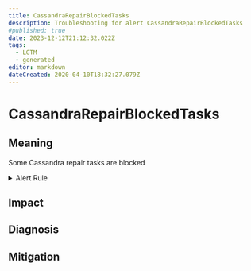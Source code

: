 ```yaml
---
title: CassandraRepairBlockedTasks
description: Troubleshooting for alert CassandraRepairBlockedTasks
#published: true
date: 2023-12-12T21:12:32.022Z
tags: 
  - LGTM
  - generated
editor: markdown
dateCreated: 2020-04-10T18:32:27.079Z
---
```


# CassandraRepairBlockedTasks

## Meaning
[//]: # "Short paragraph that explains what the alert means"
Some Cassandra repair tasks are blocked

<details>
  <summary>Alert Rule</summary>

{{% rule "cassandra/criteo-cassandra-exporter.yml" "CassandraRepairBlockedTasks" %}}

{{% comment %}}

```yaml
alert: CassandraRepairBlockedTasks
expr: cassandra_stats{name="org:apache:cassandra:metrics:threadpools:internal:antientropystage:currentlyblockedtasks:count"} > 0
for: 2m
labels:
    severity: warning
annotations:
    summary: Cassandra repair blocked tasks (instance {{ $labels.instance }})
    description: |-
        Some Cassandra repair tasks are blocked
          VALUE = {{ $value }}
          LABELS = {{ $labels }}
    runbook: https://github.com/srerun/prometheus-alerts/blob/main/content/runbooks/criteo-cassandra-exporter/CassandraRepairBlockedTasks.md

```

{{% /comment %}}

</details>


## Impact
[//]: # "What could / will happen if the alert is not addressed"



## Diagnosis
[//]: # "Steps to take to identify the cause of the problem"



## Mitigation
[//]: # "The steps necessary to resolve the alert"
